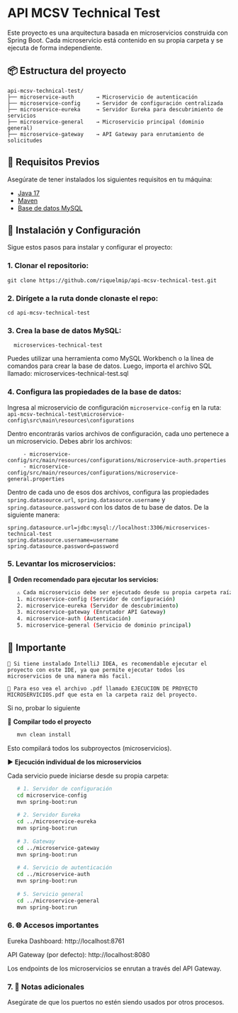 # API MCSV Technical Test

Este proyecto es una arquitectura basada en microservicios construida con Spring Boot. Cada microservicio está contenido
en su propia carpeta y se ejecuta de forma independiente.

## 📦 Estructura del proyecto

```
api-mcsv-technical-test/
├── microservice-auth       → Microservicio de autenticación
├── microservice-config     → Servidor de configuración centralizada
├── microservice-eureka     → Servidor Eureka para descubrimiento de servicios
├── microservice-general    → Microservicio principal (dominio general)
├── microservice-gateway    → API Gateway para enrutamiento de solicitudes
```

## 🔧 Requisitos Previos

Asegúrate de tener instalados los siguientes requisitos en tu máquina:

- [Java 17](https://www.oracle.com/java/technologies/javase-jdk17-downloads.html)
- [Maven](https://maven.apache.org/download.cgi)
- [Base de datos MySQL](https://www.mysql.com/downloads/)

## 🚀 Instalación y Configuración

Sigue estos pasos para instalar y configurar el proyecto:

### 1. **Clonar el repositorio:**

    git clone https://github.com/riquelmip/api-mcsv-technical-test.git

### 2. **Dirígete a la ruta donde clonaste el repo:**

    cd api-mcsv-technical-test

### 3. **Crea la base de datos MySQL:**

      microservices-technical-test 

Puedes utilizar una herramienta como MySQL Workbench o la línea de comandos para crear la base de datos.
Luego, importa el archivo SQL llamado: microservices-technical-test.sql

### 4. **Configura las propiedades de la base de datos:**

Ingresa al microservicio de configuración `microservice-config` en la ruta:
`api-mcsv-technical-test\microservice-config\src\main\resources\configurations`

Dentro encontrarás varios archivos de configuración, cada uno pertenece a un microservicio. Debes abrir los archivos:

         - microservice-config/src/main/resources/configurations/microservice-auth.properties
         - microservice-config/src/main/resources/configurations/microservice-general.properties

Dentro de cada uno de esos dos archivos, configura las propiedades `spring.datasource.url`, `spring.datasource.username`
y `spring.datasource.password` con los datos de tu base de datos. De la siguiente manera:
```properties
spring.datasource.url=jdbc:mysql://localhost:3306/microservices-technical-test
spring.datasource.username=username
spring.datasource.password=password
```
### 5. **Levantar los microservicios:**

🔁 **Orden recomendado para ejecutar los servicios:**
```bash
   ⚠️ Cada microservicio debe ser ejecutado desde su propia carpeta raíz.
   1. microservice-config (Servidor de configuración)
   2. microservice-eureka (Servidor de descubrimiento)
   3. microservice-gateway (Enrutador API Gateway)
   4. microservice-auth (Autenticación)
   5. microservice-general (Servicio de dominio principal)
```

## 📌 **Importante**
    📌 Si tiene instalado IntelliJ IDEA, es recomendable ejecutar el proyecto con este IDE, ya que permite ejecutar todos los microservicios de una manera más facil. 

    📌 Para eso vea el archivo .pdf llamado EJECUCION DE PROYECTO MICROSERVICIOS.pdf que esta en la carpeta raiz del proyecto.

Si no, probar lo siguiente

📌 **Compilar todo el proyecto**
```bash
   mvn clean install
```
Esto compilará todos los subproyectos (microservicios).

▶️ **Ejecución individual de los microservicios**

Cada servicio puede iniciarse desde su propia carpeta:
```bash
   # 1. Servidor de configuración
   cd microservice-config
   mvn spring-boot:run
   
   # 2. Servidor Eureka
   cd ../microservice-eureka
   mvn spring-boot:run
   
   # 3. Gateway
   cd ../microservice-gateway
   mvn spring-boot:run
   
   # 4. Servicio de autenticación
   cd ../microservice-auth
   mvn spring-boot:run
   
   # 5. Servicio general
   cd ../microservice-general
   mvn spring-boot:run
```
### 6. 🌐 Accesos importantes
Eureka Dashboard: http://localhost:8761

API Gateway (por defecto): http://localhost:8080

Los endpoints de los microservicios se enrutan a través del API Gateway.

### 7. 📩 Notas adicionales
Asegúrate de que los puertos no estén siendo usados por otros procesos.